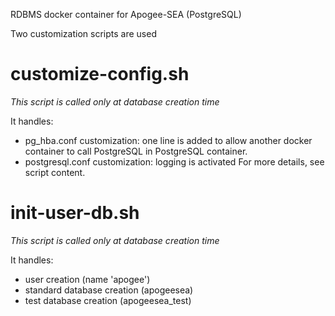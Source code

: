RDBMS docker container for Apogee-SEA (PostgreSQL)

Two customization scripts are used

# customize-config.sh
*This script is called only at database creation time*

It handles:
  * pg_hba.conf customization: one line is added to allow another docker container to call PostgreSQL in PostgreSQL container.
  * postgresql.conf customization: logging is activated
For more details, see script content.

# init-user-db.sh
*This script is called only at database creation time*

It handles: 
  * user creation (name 'apogee')
  * standard database creation (apogeesea)
  * test database creation (apogeesea_test)

